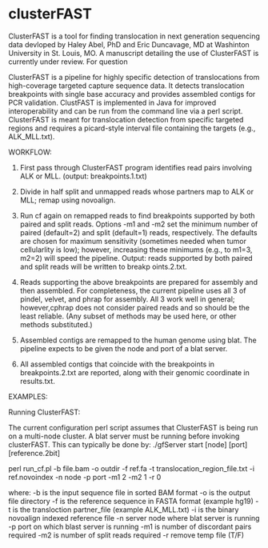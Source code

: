 clusterFAST
===========

ClusterFAST is a tool for finding translocation in next generation sequencing data devloped by Haley Abel, PhD and Eric Duncavage, MD at Washinton University in St. Louis, MO.  A manuscript detailing the use of ClusterFAST is currently under review.  For question 

ClusterFAST is a pipeline for highly specific detection of translocations from high-coverage targeted capture sequence data.  It detects translocation breakpoints with single base accuracy and provides assembled contigs for PCR validation.  ClustFAST is implemented in Java for improved interoperability and can be run from the command line via a perl script.  ClusterFAST is meant for translocation detection from specific targeted regions and requires a picard-style interval file containing the targets (e.g., ALK_MLL.txt).  

WORKFLOW:
1) First pass through ClusterFAST program identifies read pairs involving ALK or MLL.	(output: breakpoints.1.txt)

2) Divide in half split and unmapped reads whose partners map to ALK or MLL; remap using novoalign.

3) Run cf again on remapped reads to find breakpoints supported by both paired and split reads.  Options -m1 and -m2 set the minimum number of paired (default=2) and split (default=1) reads, respectively.  The defaults are chosen for maximum sensitivity (sometimes needed when tumor cellularlity is low); however, increasing these minimums (e.g., to m1=3, m2=2) will speed the pipeline.  Output: reads supported by both paired and split reads will be written to breakp
oints.2.txt.

4) Reads supporting the above breakpoints are prepared for assembly and then assembled.  For completeness, the current pipeline uses all 3 of pindel, velvet, and phrap for assembly.  All 3 work well in general; however,cphrap does not consider paired reads and so should be the least reliable.  (Any subset of methods may be used here, or other methods substituted.)

5) Assembled contigs are remapped to the human genome using blat.  The pipeline expects to be given the node and port of a blat server.

6) All assembled contigs that coincide with the breakpoints in breakpoints.2.txt are reported, along with their genomic coordinate in results.txt.

EXAMPLES:

Running ClusterFAST:

The current configuration perl script assumes that ClusterFAST is being run on a multi-node cluster.  A blat server must be running before invoking clusterFAST.  This can typically be done by:
./gfServer start [node] [port] [reference.2bit]

perl run_cf.pl -b file.bam -o outdir -f ref.fa -t translocation_region_file.txt -i ref.novoindex  -n node -p port -m1 2 -m2 1 -r 0

where:
-b is the input sequence file in sorted BAM format
-o is the output file directory
-f is the reference sequence in FASTA format (example hg19)
-t is the transloction partner_file (example ALK_MLL.txt)
-i is the binary novoalign indexed reference file
-n server node where blat server is running
-p port on which blast server is running
-m1 is number of discordant pairs required
-m2 is number of split reads required
-r remove temp file (T/F)
